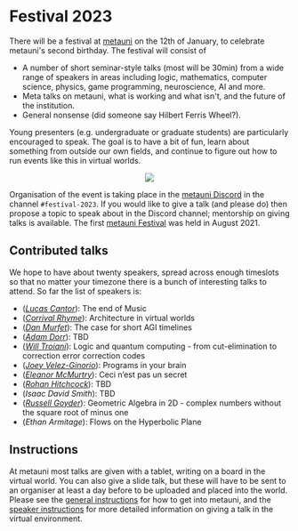 # Festival 2023

There will be a festival at [metauni](https://www.metauni.org) on the 12th of January, to celebrate metauni's second birthday. The festival will consist of

* A number of short seminar-style talks (most will be 30min) from a wide range of speakers in areas including logic, mathematics, computer science, physics, game programming, neuroscience, AI and more. 
* Meta talks on metauni, what is working and what isn't, and the future of the institution.
* General nonsense (did someone say Hilbert Ferris Wheel?).

Young presenters (e.g. undergraduate or graduate students) are particularly encouraged to speak. The goal is to have a bit of fun, learn about something from outside our own fields, and continue to figure out how to run events like this in virtual worlds. 

<p align="center">
<img src="https://user-images.githubusercontent.com/320329/201472401-d4fa2fc7-e83d-4958-9585-a1f8c5f96948.png">
</p>

Organisation of the event is taking place in the [metauni Discord](https://discord.gg/9yBaAxPSK8) in the channel `#festival-2023`. If you would like to give a talk (and please do) then propose a topic to speak about in the Discord channel; mentorship on giving talks is available. The first [metauni Festival](https://metauni.org/posts/festival/festival) was held in August 2021.

## Contributed talks

We hope to have about twenty speakers, spread across enough timeslots so that no matter your timezone there is a bunch of interesting talks to attend. So far the list of speakers is:

* (*[Lucas Cantor](https://www.lucascantormusic.com)*): The end of Music
* (*[Corrival Rhyme](https://twitter.com/CorrivalRhyme)*): Architecture in virtual worlds
* (*[Dan Murfet](http://therisingsea.org)*): The case for short AGI timelines
* (*[Adam Dorr](https://adamdorr.com)*): TBD
* (*[Will Troiani](https://williamtroiani.github.io)*): Logic and quantum computing - from cut-elimination to correction error correction codes
* (*[Joey Velez-Ginorio](https://www.seas.upenn.edu/~joeyv/)*): Programs in your brain
* (*[Eleanor McMurtry](https://lnor.net)*): Ceci n’est pas un secret
* (*[Rohan Hitchcock](https://rohanhitchcock.com)*): TBD
* (*Isaac David Smith*): TBD
* (*[Russell Goyder](https://www.linkedin.com/in/russell-goyder/)*): Geometric Algebra in 2D - complex numbers without the square root of minus one
* (*Ethan Armitage*): Flows on the Hyperbolic Plane

## Instructions

At metauni most talks are given with a tablet, writing on a board in the virtual world. You can also give a slide talk, but these will have to be sent to an organiser at least a day before to be uploaded and placed into the world. Please see the [general instructions](https://metauni.org/posts/instructions/instructions) for how to get into metauni, and the [speaker instructions](https://metauni.org/posts/instructions/instructions-admin) for more detailed information on giving a talk in the virtual environment.
